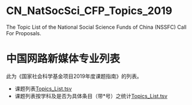 # CN_NatSocSci_CFP_Topics_2019
 The Topic List of the National Social Science Funds of China (NSSFC) Call For Proposals. 
# 中国网路新媒体专业列表
此为《国家社会科学基金项目2019年度课题指南》的列表。

* 课题列表[Topics_List.tsv](./Topics_List.tsv)
* 课题列表按学科及是否为具体条目（带*号）之统计[Topics_List.tsv](./Topics_List.tsv)
